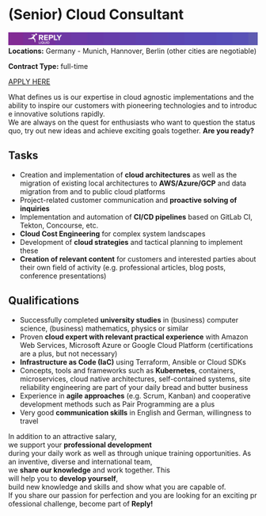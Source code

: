 # **(Senior) Cloud Consultant**
![Liquid Reply](../media/LiquidReply.png)
**Locations:** Germany - Munich, Hannover, Berlin (other cities are negotiable)

**Contract Type:** full-time

[APPLY HERE](https://liquidreply.bamboohr.com/jobs/view.php?id=21&source=aWQ9MTQ%3D)

What defines us is our expertise in cloud agnostic implementations and the ability to inspire our customers with pioneering technologies and to introduce innovative solutions rapidly. We are always on the quest for enthusiasts who want to question the status quo, try out new ideas and achieve exciting goals together. **Are you ready?**


## **Tasks**
* Creation and implementation of **cloud architectures** as well as the migration of existing local architectures to **AWS/Azure/GCP** and data migration from and to public cloud platforms 
* Project-related customer communication and **proactive solving of inquiries**  
* Implementation and automation of **CI/CD pipelines** based on GitLab CI, Tekton, Concourse, etc.  
* **Cloud Cost Engineering** for complex system landscapes  
* Development of **cloud strategies** and tactical planning to implement these  
* **Creation of relevant content** for customers and interested parties about their own field of activity  (e.g. professional articles, blog posts, conference presentations) 
 

## **Qualifications**
* Successfully completed **university studies** in (business) computer science, (business) mathematics, physics or similar   
* Proven **cloud expert with relevant practical experience** with Amazon Web Services, Microsoft Azure or Google Cloud Platform (certifications are a plus, but not necessary)  
* **Infrastructure as Code (IaC)** using Terraform, Ansible or Cloud SDKs  
* Concepts, tools and frameworks such as **Kubernetes**, containers, microservices, cloud native architectures, self-contained systems, site reliability engineering are part of your daily bread and butter business  
* Experience in **agile approaches** (e.g. Scrum, Kanban) and cooperative development methods such as Pair Programming are a plus  
* Very good **communication skills** in English and German, willingness to travel


In addition to an attractive salary, we support your **professional development** during your daily work as well as through unique training opportunities. As an inventive, diverse and international team, we **share our knowledge** and work together. This will help you to **develop yourself**, build new knowledge and skills and show what you are capable of. If you share our passion for perfection and you are looking for an exciting professional challenge, become part of **Reply!**